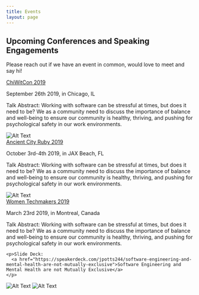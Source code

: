 ```yaml
---
title: Events
layout: page
---
```

## Upcoming Conferences and Speaking Engagements
Please reach out if we have an event in common, would love to meet and say hi!

<div class="side-by-side">
  <div class="toleft">
    <a href="https://chiwomenintech.com/">ChiWitCon 2019</a>
    <p>September 26th 2019, in Chicago, IL</p>
    <p>Talk Abstract:
    Working with software can be stressful at times, but does it need to be? We as a community need to discuss the importance of balance and well-being to ensure our community is healthy, thriving, and pushing for psychological safety in our work environments.</p>
  </div>
  <div class="toright">
    <img class="image" src="../assets/images/chiwitcon-card.png" alt="Alt Text">
  </div>
</div>
<div class="side-by-side">
  <div class="toleft">
    <a href="https://www.ancientcityruby.com/?lang=en#/?lang=en">Ancient City Ruby 2019</a>
    <p>October 3rd-4th 2019, in JAX Beach, FL</p>
    <p>Talk Abstract:
    Working with software can be stressful at times, but does it need to be? We as a community need to discuss the importance of balance and well-being to ensure our community is healthy, thriving, and pushing for psychological safety in our work environments.</p>
  </div>
  <div class="toright">
    <img class="image" src="../assets/images/acr-card.png" alt="Alt Text">
  </div>
</div>
<div class="side-by-side">
  <div class="toleft">
    <a href="https://wtmmontreal.com/">Women Techmakers 2019</a>
    <p>March 23rd 2019, in Montreal, Canada</p>
    <p>Talk Abstract:
    Working with software can be stressful at times, but does it need to be? We as a community need to discuss the importance of balance and well-being to ensure our community is healthy, thriving, and pushing for psychological safety in our work environments.</p>

    <p>Slide Deck:
      <a href="https://speakerdeck.com/jpotts244/software-engineering-and-mental-health-are-not-mutually-exclusive">Software Engineering and Mental Health are not Mutually Exclusive</a>
    </p>
  </div>
  <div class="toright">
    <img class="image" src="../assets/images/wtm-card-english.png" alt="Alt Text">
    <img class="image" src="../assets/images/wtm-card-french.png" alt="Alt Text">
  </div>
</div>
